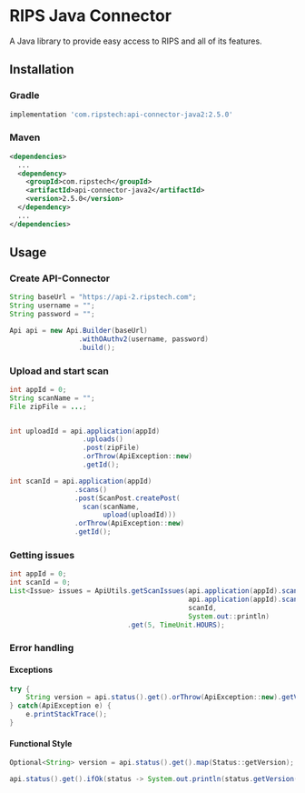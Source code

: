 # RIPS Java Connector

A Java library to provide easy access to RIPS and all of its features.

## Installation

### Gradle

```groovy
implementation 'com.ripstech:api-connector-java2:2.5.0'
```

### Maven

```xml
<dependencies>
  ...
  <dependency>
    <groupId>com.ripstech</groupId>
    <artifactId>api-connector-java2</artifactId>
    <version>2.5.0</version>
  </dependency>
  ...
</dependencies>
```

## Usage

### Create API-Connector

```java
String baseUrl = "https://api-2.ripstech.com";
String username = "";
String password = "";

Api api = new Api.Builder(baseUrl)
                 .withOAuthv2(username, password)
                 .build();
```

### Upload and start scan

```java
int appId = 0;
String scanName = "";
File zipFile = ...;


int uploadId = api.application(appId)
                  .uploads()
                  .post(zipFile)
                  .orThrow(ApiException::new)
                  .getId();

int scanId = api.application(appId)
                .scans()
                .post(ScanPost.createPost(
                  scan(scanName,
                       upload(uploadId)))
                .orThrow(ApiException::new)
                .getId();
```

### Getting issues

```java
int appId = 0;
int scanId = 0;
List<Issue> issues = ApiUtils.getScanIssues(api.application(appId).scans(),
                                            api.application(appId).scan(scanId).issues(),
                                            scanId,
                                            System.out::println)
                             .get(5, TimeUnit.HOURS);
```

### Error handling

#### Exceptions

```java
try {
    String version = api.status().get().orThrow(ApiException::new).getVersion();
} catch(ApiException e) {
    e.printStackTrace();
}
```

#### Functional Style

```java
Optional<String> version = api.status().get().map(Status::getVersion);

api.status().get().ifOk(status -> System.out.println(status.getVersion()));
```